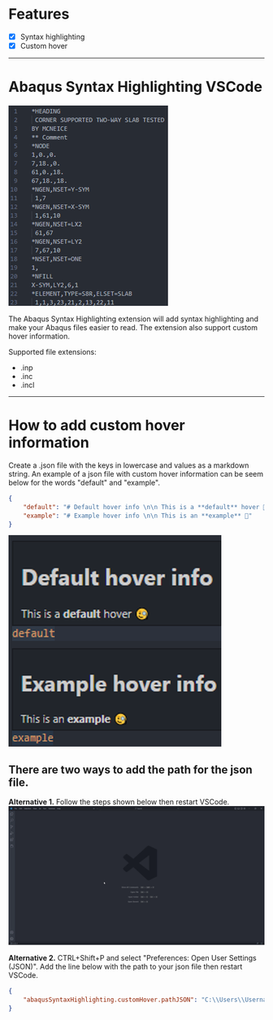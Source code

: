 # Features
- [x] Syntax highlighting
- [x] Custom hover
***

# Abaqus Syntax Highlighting VSCode
![DEMO1](https://github.com/MartinHvi/abaqus-syntax-highlighting/blob/main/images/DEMO.gif?raw=true)

The Abaqus Syntax Highlighting extension will add syntax highlighting and make your Abaqus files easier to read. The extension also support custom hover information.

Supported file extensions:
* .inp
* .inc
* .incl

***

# How to add custom hover information
Create a .json file with the keys in lowercase and values as a markdown string. An example of a json file with custom hover information can be seem below for the words "default" and "example".
```json
{
	"default": "# Default hover info \n\n This is a **default** hover 🧐",
	"example": "# Example hover info \n\n This is an **example** 🧐"
}
```

![DEMO2](https://github.com/MartinHvi/abaqus-syntax-highlighting/blob/main/images/hoverDemo.PNG?raw=true)

## There are two ways to add the path for the json file.

**Alternative 1.** Follow the steps shown below then restart VSCode.
![DEMO3](https://github.com/MartinHvi/abaqus-syntax-highlighting/blob/main/images/demoHover.gif?raw=true)

**Alternative 2.** CTRL+Shift+P and select "Preferences: Open User Settings (JSON)". Add the line below with the path to your json file then restart VSCode.
```json
{
	"abaqusSyntaxHighlighting.customHover.pathJSON": "C:\\Users\\Username\\Desktop\\customhover.json"
}
```
